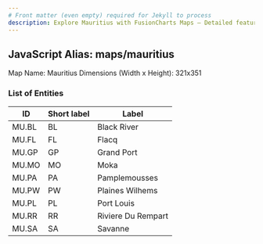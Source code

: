 ```yaml
---
# Front matter (even empty) required for Jekyll to process
description: Explore Mauritius with FusionCharts Maps – Detailed features for seamless integration. Try now & enhance your data visualization today! 
---
```


## JavaScript Alias: maps/mauritius

Map Name: Mauritius
Dimensions (Width x Height): 321x351





### List of Entities

ID | Short label | Label
---|---|---|
MU.BL|BL|Black River
MU.FL|FL|Flacq
MU.GP|GP|Grand Port
MU.MO|MO|Moka
MU.PA|PA|Pamplemousses
MU.PW|PW|Plaines Wilhems
MU.PL|PL|Port Louis
MU.RR|RR|Riviere Du Rempart
MU.SA|SA|Savanne

